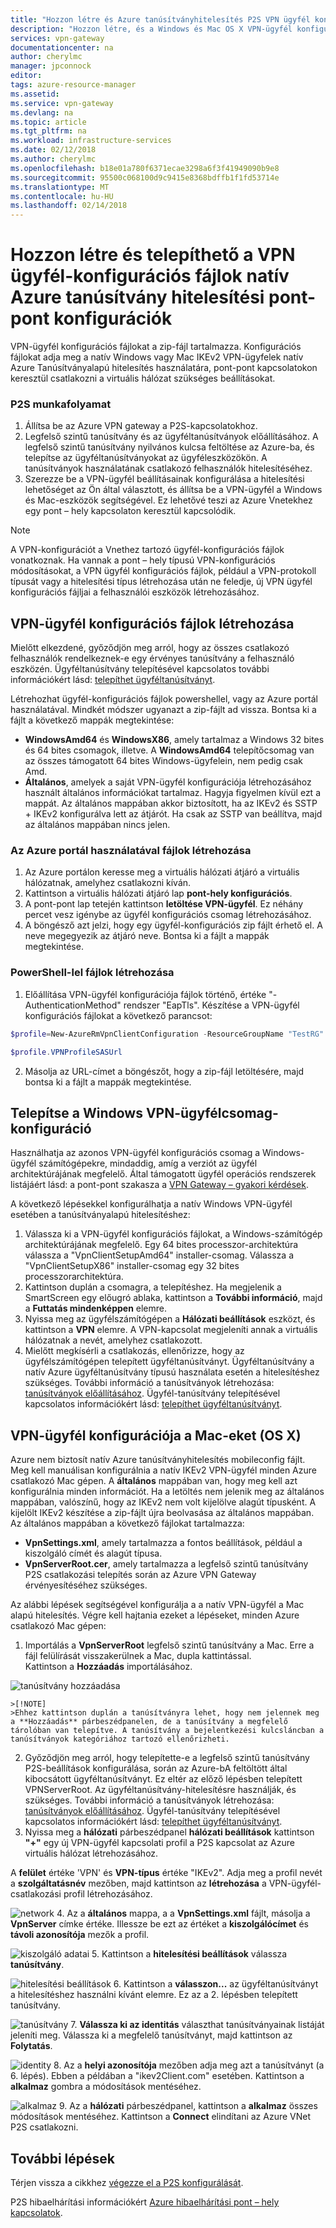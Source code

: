 ```yaml
---
title: "Hozzon létre és Azure tanúsítványhitelesítés P2S VPN ügyfél konfigurációs fájljainak telepítése: PowerShell: Azure |} Microsoft Docs"
description: "Hozzon létre, és a Windows és Mac OS X VPN-ügyfél konfigurációs fájljainak telepítése P2S-alapú hitelesítés."
services: vpn-gateway
documentationcenter: na
author: cherylmc
manager: jpconnock
editor: 
tags: azure-resource-manager
ms.assetid: 
ms.service: vpn-gateway
ms.devlang: na
ms.topic: article
ms.tgt_pltfrm: na
ms.workload: infrastructure-services
ms.date: 02/12/2018
ms.author: cherylmc
ms.openlocfilehash: b18e01a780f6371ecae3298a6f3f41949090b9e8
ms.sourcegitcommit: 95500c068100d9c9415e8368bdffb1f1fd53714e
ms.translationtype: MT
ms.contentlocale: hu-HU
ms.lasthandoff: 02/14/2018
---
```

# <a name="create-and-install-vpn-client-configuration-files-for-native-azure-certificate-authentication-point-to-site-configurations"></a>Hozzon létre és telepíthető a VPN ügyfél-konfigurációs fájlok natív Azure tanúsítvány hitelesítési pont-pont konfigurációk

VPN-ügyfél konfigurációs fájlokat a zip-fájl tartalmazza. Konfigurációs fájlokat adja meg a natív Windows vagy Mac IKEv2 VPN-ügyfelek natív Azure Tanúsítványalapú hitelesítés használatára, pont-pont kapcsolatokon keresztül csatlakozni a virtuális hálózat szükséges beállításokat.

### <a name="workflow"></a>P2S munkafolyamat

  1. Állítsa be az Azure VPN gateway a P2S-kapcsolatokhoz.
  2. Legfelső szintű tanúsítvány és az ügyféltanúsítványok előállításához. A legfelső szintű tanúsítvány nyilvános kulcsa feltöltése az Azure-ba, és telepítse az ügyféltanúsítványokat az ügyféleszközökön. A tanúsítványok használatának csatlakozó felhasználók hitelesítéséhez.
  3. Szerezze be a VPN-ügyfél beállításainak konfigurálása a hitelesítési lehetőséget az Ön által választott, és állítsa be a VPN-ügyfél a Windows és Mac-eszközök segítségével. Ez lehetővé teszi az Azure Vnetekhez egy pont – hely kapcsolaton keresztül kapcsolódik.

>[!NOTE]
>A VPN-konfigurációt a Vnethez tartozó ügyfél-konfigurációs fájlok vonatkoznak. Ha vannak a pont – hely típusú VPN-konfigurációs módosításokat, a VPN ügyfél konfigurációs fájlok, például a VPN-protokoll típusát vagy a hitelesítési típus létrehozása után ne feledje, új VPN ügyfél konfigurációs fájljai a felhasználói eszközök létrehozásához.
>
>

## <a name="generate"></a>VPN-ügyfél konfigurációs fájlok létrehozása

Mielőtt elkezdené, győződjön meg arról, hogy az összes csatlakozó felhasználók rendelkeznek-e egy érvényes tanúsítvány a felhasználó eszközén. Ügyféltanúsítvány telepítésével kapcsolatos további információkért lásd: [telepíthet ügyféltanúsítványt](point-to-site-how-to-vpn-client-install-azure-cert.md).

Létrehozhat ügyfél-konfigurációs fájlok powershellel, vagy az Azure portál használatával. Mindkét módszer ugyanazt a zip-fájlt ad vissza. Bontsa ki a fájlt a következő mappák megtekintése:

  * **WindowsAmd64** és **WindowsX86**, amely tartalmaz a Windows 32 bites és 64 bites csomagok, illetve. A **WindowsAmd64** telepítőcsomag van az összes támogatott 64 bites Windows-ügyfelein, nem pedig csak Amd.
  * **Általános**, amelyek a saját VPN-ügyfél konfigurációja létrehozásához használt általános információkat tartalmaz. Hagyja figyelmen kívül ezt a mappát. Az általános mappában akkor biztosított, ha az IKEv2 és SSTP + IKEv2 konfigurálva lett az átjárót. Ha csak az SSTP van beállítva, majd az általános mappában nincs jelen.

### <a name="zipportal"></a>Az Azure portál használatával fájlok létrehozása

1. Az Azure portálon keresse meg a virtuális hálózati átjáró a virtuális hálózatnak, amelyhez csatlakozni kíván.
2. Kattintson a virtuális hálózati átjáró lap **pont-hely konfigurációs**.
3. A pont-pont lap tetején kattintson **letöltése VPN-ügyfél**. Ez néhány percet vesz igénybe az ügyfél konfigurációs csomag létrehozásához.
4. A böngésző azt jelzi, hogy egy ügyfél-konfigurációs zip fájlt érhető el. A neve megegyezik az átjáró neve. Bontsa ki a fájlt a mappák megtekintése.

### <a name="zipps"></a>PowerShell-lel fájlok létrehozása

1. Előállítása VPN-ügyfél konfigurációja fájlok történő, értéke "-AuthenticationMethod" rendszer "EapTls". Készítése a VPN-ügyfél konfigurációs fájlokat a következő parancsot:

  ```powershell
  $profile=New-AzureRmVpnClientConfiguration -ResourceGroupName "TestRG" -Name "VNet1GW" -AuthenticationMethod "EapTls"

  $profile.VPNProfileSASUrl
  ```
2. Másolja az URL-címet a böngészőt, hogy a zip-fájl letöltésére, majd bontsa ki a fájlt a mappák megtekintése.

## <a name="installwin"></a>Telepítse a Windows VPN-ügyfélcsomag-konfiguráció

Használhatja az azonos VPN-ügyfél konfigurációs csomag a Windows-ügyfél számítógépekre, mindaddig, amíg a verziót az ügyfél architektúrájának megfelelő. Által támogatott ügyfél operációs rendszerek listájáért lásd: a pont-pont szakasza a [VPN Gateway – gyakori kérdések](vpn-gateway-vpn-faq.md#P2S).

A következő lépésekkel konfigurálhatja a natív Windows VPN-ügyfél esetében a tanúsítványalapú hitelesítéshez:

1. Válassza ki a VPN-ügyfél konfigurációs fájlokat, a Windows-számítógép architektúrájának megfelelő. Egy 64 bites processzor-architektúra válassza a "VpnClientSetupAmd64" installer-csomag. Válassza a "VpnClientSetupX86" installer-csomag egy 32 bites processzorarchitektúra. 
2. Kattintson duplán a csomagra, a telepítéshez. Ha megjelenik a SmartScreen egy előugró ablaka, kattintson a **További információ**, majd a **Futtatás mindenképpen** elemre.
3. Nyissa meg az ügyfélszámítógépen a **Hálózati beállítások** eszközt, és kattintson a **VPN** elemre. A VPN-kapcsolat megjeleníti annak a virtuális hálózatnak a nevét, amelyhez csatlakozott. 
4. Mielőtt megkísérli a csatlakozás, ellenőrizze, hogy az ügyfélszámítógépen telepített ügyféltanúsítványt. Ügyféltanúsítvány a natív Azure ügyféltanúsítvány típusú használata esetén a hitelesítéshez szükséges. További információ a tanúsítványok létrehozása: [tanúsítványok előállításához](vpn-gateway-howto-point-to-site-resource-manager-portal.md#generatecert). Ügyfél-tanúsítvány telepítésével kapcsolatos információkért lásd: [telepíthet ügyféltanúsítványt](point-to-site-how-to-vpn-client-install-azure-cert.md).

## <a name="installmac"></a>VPN-ügyfél konfigurációja a Mac-eket (OS X)

Azure nem biztosít natív Azure tanúsítványhitelesítés mobileconfig fájlt. Meg kell manuálisan konfigurálnia a natív IKEv2 VPN-ügyfél minden Azure csatlakozó Mac gépen. A **általános** mappában van, hogy meg kell azt konfigurálnia minden információt. Ha a letöltés nem jelenik meg az általános mappában, valószínű, hogy az IKEv2 nem volt kijelölve alagút típusként. A kijelölt IKEv2 készítése a zip-fájlt újra beolvasása az általános mappában. Az általános mappában a következő fájlokat tartalmazza:

* **VpnSettings.xml**, amely tartalmazza a fontos beállítások, például a kiszolgáló címét és alagút típusa. 
* **VpnServerRoot.cer**, amely tartalmazza a legfelső szintű tanúsítvány P2S csatlakozási telepítés során az Azure VPN Gateway érvényesítéséhez szükséges.

Az alábbi lépések segítségével konfigurálja a a natív VPN-ügyfél a Mac alapú hitelesítés. Végre kell hajtania ezeket a lépéseket, minden Azure csatlakozó Mac gépen:

1. Importálás a **VpnServerRoot** legfelső szintű tanúsítvány a Mac. Erre a fájl felülírását visszakerülnek a Mac, dupla kattintással.  
Kattintson a **Hozzáadás** importálásához.

  ![tanúsítvány hozzáadása](./media/point-to-site-vpn-client-configuration-azure-cert/addcert.png)
  
    >[!NOTE]
    >Ehhez kattintson duplán a tanúsítványra lehet, hogy nem jelennek meg a **Hozzáadás** párbeszédpanelen, de a tanúsítvány a megfelelő tárolóban van telepítve. A tanúsítvány a bejelentkezési kulcsláncban a tanúsítványok kategóriához tartozó ellenőrizheti.
  
2. Győződjön meg arról, hogy telepítette-e a legfelső szintű tanúsítvány P2S-beállítások konfigurálása, során az Azure-bA feltöltött által kibocsátott ügyféltanúsítványt. Ez eltér az előző lépésben telepített VPNServerRoot. Az ügyféltanúsítvány-hitelesítésre használják, és szükséges. További információ a tanúsítványok létrehozása: [tanúsítványok előállításához](vpn-gateway-howto-point-to-site-resource-manager-portal.md#generatecert). Ügyfél-tanúsítvány telepítésével kapcsolatos információkért lásd: [telepíthet ügyféltanúsítványt](point-to-site-how-to-vpn-client-install-azure-cert.md).
3. Nyissa meg a **hálózati** párbeszédpanel **hálózati beállítások** kattintson **"+"** egy új VPN-ügyfél kapcsolati profil a P2S kapcsolat az Azure virtuális hálózat létrehozásához.

  A **felület** értéke 'VPN' és **VPN-típus** értéke "IKEv2". Adja meg a profil nevét a **szolgáltatásnév** mezőben, majd kattintson az **létrehozása** a VPN-ügyfél-csatlakozási profil létrehozásához.

  ![network](./media/point-to-site-vpn-client-configuration-azure-cert/network.png)
4. Az a **általános** mappa, a a **VpnSettings.xml** fájlt, másolja a **VpnServer** címke értéke. Illessze be ezt az értéket a **kiszolgálócímet** és **távoli azonosítója** mezők a profil.

  ![kiszolgáló adatai](./media/point-to-site-vpn-client-configuration-azure-cert/server.png)
5. Kattintson a **hitelesítési beállítások** válassza **tanúsítvány**. 

  ![hitelesítési beállítások](./media/point-to-site-vpn-client-configuration-azure-cert/authsettings.png)
6. Kattintson a **válasszon...** az ügyféltanúsítványt a hitelesítéshez használni kívánt elemre. Ez az a 2. lépésben telepített tanúsítvány.

  ![tanúsítvány](./media/point-to-site-vpn-client-configuration-azure-cert/certificate.png)
7. **Válassza ki az identitás** választhat tanúsítványainak listáját jeleníti meg. Válassza ki a megfelelő tanúsítványt, majd kattintson az **Folytatás**.

  ![identity](./media/point-to-site-vpn-client-configuration-azure-cert/identity.png)
8. Az a **helyi azonosítója** mezőben adja meg azt a tanúsítványt (a 6. lépés). Ebben a példában a "ikev2Client.com" esetében. Kattintson a **alkalmaz** gombra a módosítások mentéséhez.

  ![alkalmaz](./media/point-to-site-vpn-client-configuration-azure-cert/applyconnect.png)
9. Az a **hálózati** párbeszédpanel, kattintson a **alkalmaz** összes módosítások mentéséhez. Kattintson a **Connect** elindítani az Azure VNet P2S csatlakozni.

## <a name="next-steps"></a>További lépések

Térjen vissza a cikkhez [végezze el a P2S konfigurálását](vpn-gateway-howto-point-to-site-rm-ps.md).

P2S hibaelhárítási információkért [Azure hibaelhárítási pont – hely kapcsolatok](vpn-gateway-troubleshoot-vpn-point-to-site-connection-problems.md).